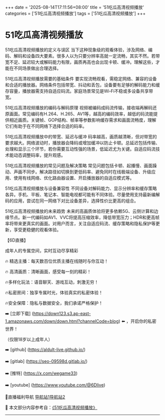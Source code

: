 +++
date = '2025-08-14T17:11:56+08:00'
title = '51吃瓜高清视频播放'
categories = ['51吃瓜高清视频播放']
tags = ['51吃瓜高清视频播放']
+++

# 51吃瓜高清视频播放

51吃瓜高清视频播放的定义与误区
当下这种现象级的观看体验，涉及网络、编码、解码和设备四大要素。很多人以为只要分辨率高就一定流畅，其实不然。若带宽不足、延迟较大或解码能力有限，画质再高也会出现卡顿、缓冲。理解这些，才能在不同场景做出合理选择。

51吃瓜高清视频播放需要的基础条件
要实现流畅观看，需稳定网络、兼容的设备和合适的播放器。网络条件包括带宽、抖动和丢包，设备要有足够的解码能力和缓存容量，播放器需支持自适应码流。家庭场景常见是Wi‑Fi不稳或多设备共享带宽。

51吃瓜高清视频播放的编码与解码原理
视频被编码成码流传输，接收端再解码还原画面。常见编码有H.264、H.265、AV1等，越高的编码效率，越低的码流能提供相近画质。关键帧、GOP结构、帧率等参数影响缓存需求和画面流畅度，理解它们有助于在不同网络下选择合适的码率。

51吃瓜高清视频播放中的带宽、延迟与缓冲
码率越高，画质越清晰，但对带宽的要求越大。网络波动时，播放器会降码或增加缓冲以防止卡顿。总延迟包括传输、处理和显示三个环节，若你需要互动性强的场景，低延迟尤为关键。自适应码流技术能动态调整码率，提升观感。

51吃瓜高清视频播放的常见问题及解决策略
常见问题包括卡顿、起播慢、画面躁动、声画不同步。解决路径如切换到更低码率、避免同时在线极端设备、升级应用、使用有线网络、优化路由器设置、开启播放器的自适应模式等。

51吃瓜高清视频播放与设备兼容性
不同设备对解码能力、显示分辨率和缓存策略各异。手机、平板、笔记本、智能电视都可能有不同体验。尽量使用支持最新编解码的应用，尝试在同一网络下对比设备差异，选择性价比更高的组合。

51吃瓜高清视频播放的未来趋势
未来的高画质体验将更多依赖5G、云侧计算和边缘节点。新一代编码如AV1、VVC将提高压缩效率，降低带宽压力；HDR和更高帧率将带来更真实的画面。对用户而言，关注自适应码流、缓存策略和隐私保护等更新，享受更稳健的观看体验。

【6D直播】

 成年人的专属空间，实时互动尽享精彩

🔥 精选主播：每天数百位优质主播在线随时与你互动！

🔥 高清画质：清晰画面，感受每一刻的精彩！

🔥多样化玩法：语音聊天、游戏互动，刺激无穷！

🔥私密房间：独享专属时光，体验真实的私密体验！

🔥安全保障：隐私与数据安全，我们承诺严格保护！

➡️ [立即下载] (https://down123.s3.ap-east-1.amazonaws.com/down/down.html?channelCode=blog) ⬅️ ，开启你的私密世界！

 （仅限18岁以上成年人）

➡️ [github] (https://aldult-live.github.io/)

➡️ [gitlab] (https://seo-09598d.gitlab.io/)

➡️ [推特] (https://x.com/wegame33)

➡️ [youtube] (https://www.youtube.com/@6Dlive)

🔞直播福利导航   [导航站1](https://webstack-86085a.gitlab.io/)[导航站2](https://onlygit123-2.github.io/)


📘 本文部分内容参考自：[《51吃瓜高清视频播放》](https://webstack-hugo-7.pages.dev/)

---
